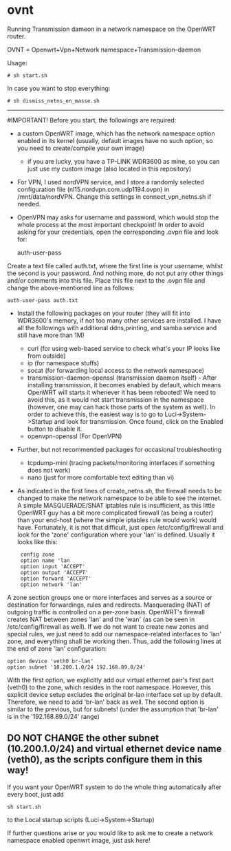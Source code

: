 # ovnt 
Running Transmission dameon in a network namespace on the OpenWRT router.

OVNT = Openwrt+Vpn+Network namespace+Transmission-daemon


Usage:

    # sh start.sh 

In case you want to stop everything: 

    # sh dismiss_netns_en_masse.sh

-------
#IMPORTANT!
Before you start, the followings are required:
 - a custom OpenWRT image, which has the network namespace option enabled in its kernel (usually, default images have no such option, so you need to create/compile your own image)
   - if you are lucky, you have a TP-LINK WDR3600 as mine, so you can just use my custom image (also located in this repository)
 - For VPN, I used nordVPN service, and I store a randomly selected configuration file (nl15.nordvpn.com.udp1194.ovpn) in /mnt/data/nordVPN. Change this settings in connect_vpn_netns.sh 
if needed.
 - OpenVPN may asks for username and password, which would stop the whole process at the most important checkpoint!
In order to avoid asking for your credentials, open the corresponding .ovpn file and look for:

    auth-user-pass

Create a text file called auth.txt, where the first line is your username, whilst the second is your password. And nothing more, do not put any other things and/or comments into this file. Place this file next to the .ovpn file and change the above-mentioned line as follows:

    auth-user-pass auth.txt


 - Install the following packages on your router (they will fit into WDR3600's memory, if not too many other services are installed. I have all the followings with additional ddns,printing, 
and samba service and still have more than 1M)
   - curl (for using web-based service to check what's your IP looks like from outside)
   - ip (for namespace stuffs)
   - socat (for forwarding local access to the network namespace)
   - transmission-daemon-openssl (transmission daemon itself) - After installing transmission, it becomes enabled by default,
   which means OpenWRT will starts it whenever it has been rebooted! We need to avoid this, as it would not start transmission
   in the namespace (however, one may can hack those parts of the system as well). In order to achieve this, the easiest way is
   to go to Luci->System->Startup and look for transmission. Once found, click on the Enabled button to disable it.
   - openvpn-openssl (For OpenVPN)
 - Further, but not recommended packages for occasional troubleshooting
   - tcpdump-mini (tracing packets/monitoring interfaces if something does not work)
   - nano (just for more comfortable text editing than vi)
 - As indicated in the first lines of create_netns.sh, the firewall needs to be changed to make the network namespace to be able to see the internet. A simple MASQUERADE/SNAT iptables rule is insufficient,
as this little OpenWRT guy has a bit more complicated firewall (as being a router) than your end-host (where the simple iptables rule would work) would have. Fortunately, it is not that difficult, 
just open /etc/config/firewall and look for the 'zone' configuration where your 'lan' is defined. Usually it looks like this:


        config zone
        option name 'lan
        option input 'ACCEPT'
        option output 'ACCEPT'
        option forward 'ACCEPT'
        option network 'lan'

A zone section groups one or more interfaces and serves as a source or destination for forwardings, rules and redirects. Masquerading (NAT) of outgoing traffic is controlled on a per-zone basis. OpenWRT's firewall creates NAT between zones 'lan' and the 'wan' (as can be seen in /etc/config/firewall as well). If we do not want to create new zones and special rules, we just need to add our namespace-related interfaces to 'lan' zone, and everything shall be working then.
Thus, add the following lines at the end of zone 'lan' configuration:

    option device 'veth0 br-lan' 
    option subnet '10.200.1.0/24 192.168.89.0/24'

With the first option, we explicitly add our virtual ethernet pair's first part (veth0) to the zone, which resides in the root namespace. However, this explicit device setup excludes the original br-lan interface set up by
default. Therefore, we need to add 'br-lan' back as well. 
The second option is similar to the previous, but for subnets! (under the assumption that 'br-lan' is in the '192.168.89.0/24' range)


DO NOT CHANGE the other subnet (10.200.1.0/24) and virtual ethernet device name (veth0), as the scripts configure them in this way!
-------
If you want your OpenWRT system to do the whole thing automatically after every boot, just add
    
    sh start.sh
to the Local startup scripts (Luci->System->Startup)

If further questions arise or you would like to ask me to create a network namespace enabled openwrt image,  just ask here!
